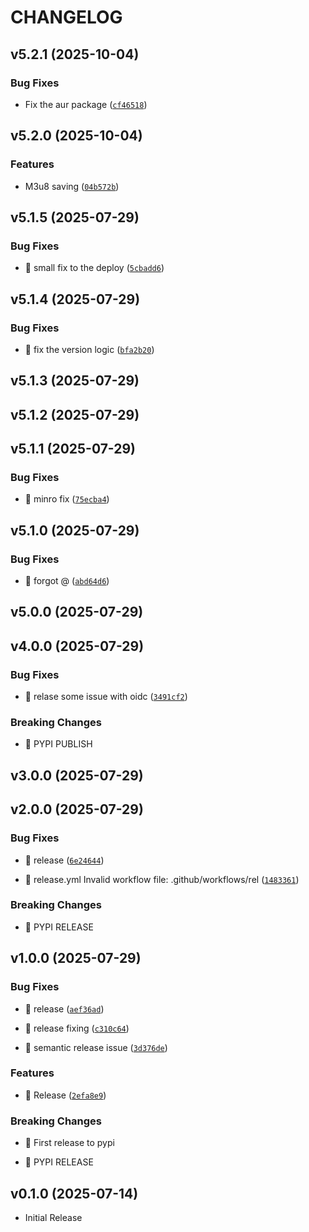 # CHANGELOG

<!-- version list -->

## v5.2.1 (2025-10-04)

### Bug Fixes

- Fix the aur package
  ([`cf46518`](https://github.com/ayushjaipuriyar/animepahe-dl/commit/cf46518dc5aae3460cd9f388a689cbfa4b83c942))


## v5.2.0 (2025-10-04)

### Features

- M3u8 saving
  ([`04b572b`](https://github.com/ayushjaipuriyar/animepahe-dl/commit/04b572b852a082823accb13f68d0428e291e5a6f))


## v5.1.5 (2025-07-29)

### Bug Fixes

- 🐛 small fix to the deploy
  ([`5cbadd6`](https://github.com/ayushjaipuriyar/animepahe-dl/commit/5cbadd68b69c09b3bda586f704dec3a003b28b85))


## v5.1.4 (2025-07-29)

### Bug Fixes

- 🐛 fix the version logic
  ([`bfa2b20`](https://github.com/ayushjaipuriyar/animepahe-dl/commit/bfa2b20471f76ec2c0fb802422b07c8ac1b270a7))


## v5.1.3 (2025-07-29)


## v5.1.2 (2025-07-29)


## v5.1.1 (2025-07-29)

### Bug Fixes

- 🐛 minro fix
  ([`75ecba4`](https://github.com/ayushjaipuriyar/animepahe-dl/commit/75ecba47c99282d7cf83ee3027fea77c82ee0c75))


## v5.1.0 (2025-07-29)

### Bug Fixes

- 🐛 forgot @
  ([`abd64d6`](https://github.com/ayushjaipuriyar/animepahe-dl/commit/abd64d6dbbe65a5934ae4c20383a0b2f361fe705))


## v5.0.0 (2025-07-29)


## v4.0.0 (2025-07-29)

### Bug Fixes

- 🐛 relase some issue with oidc
  ([`3491cf2`](https://github.com/ayushjaipuriyar/animepahe-dl/commit/3491cf2a0f9dbe346faace3edb6eca3c8f27d3da))

### Breaking Changes

- 🧨 PYPI PUBLISH


## v3.0.0 (2025-07-29)


## v2.0.0 (2025-07-29)

### Bug Fixes

- 🐛 release
  ([`6e24644`](https://github.com/ayushjaipuriyar/animepahe-dl/commit/6e24644139a940e61195db4fcff21a63b280d571))

- 🐛 release.yml Invalid workflow file: .github/workflows/rel
  ([`1483361`](https://github.com/ayushjaipuriyar/animepahe-dl/commit/1483361933e06e447a1ff3af276f005c81e1a63c))

### Breaking Changes

- 🧨 PYPI RELEASE


## v1.0.0 (2025-07-29)

### Bug Fixes

- 🐛 release
  ([`aef36ad`](https://github.com/ayushjaipuriyar/animepahe-dl/commit/aef36ad90ddf07362b6b213ab143707cc42b517a))

- 🐛 release fixing
  ([`c310c64`](https://github.com/ayushjaipuriyar/animepahe-dl/commit/c310c64d6620dc3154fe94946dc58c2b3dc6eace))

- 🐛 semantic release issue
  ([`3d376de`](https://github.com/ayushjaipuriyar/animepahe-dl/commit/3d376de14bf7bf629147595baa8221cf3daf4fb8))

### Features

- 🎸 Release
  ([`2efa8e9`](https://github.com/ayushjaipuriyar/animepahe-dl/commit/2efa8e9255ef077d276ef393c3d2405ae0dea6e4))

### Breaking Changes

- 🧨 First release to pypi

- 🧨 PYPI RELEASE


## v0.1.0 (2025-07-14)

- Initial Release
